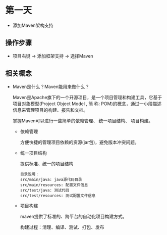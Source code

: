 # 第一天

+ 添加Maven架构支持

## 操作步骤

+ 项目右键 -> 添加框架支持 -> 选择Maven

## 相关概念

+ Maven是什么？Maven能用来做什么？

  Maven是Apache旗下的一个开源项目，是一个项目管理和构建工具，它基于项目对象模型(Project Object Model , 简 称: POM)的概念，通过一小段描述信息来管理项目的构建、报告和文档。
  
  掌握Maven可以进行一些简单的依赖管理、 统一项目结构、 项目构建。
  + 依赖管理
  
    方便快捷的管理项目依赖的资源(jar包)，避免版本冲突问题。
  
  + 统一项目结构
  
    提供标准、统一的项目结构
  
    ```
    目录说明： 
    src/main/java: java源代码目录 
    src/main/resources: 配置文件信息 
    src/test/java: 测试代码 
    src/test/resources: 测试配置文件信息
    ```
  
  + 项目构建
  
    maven提供了标准的、跨平台的自动化项目构建方式。
  
    构建过程：清理、编译、测试、打包、发布
